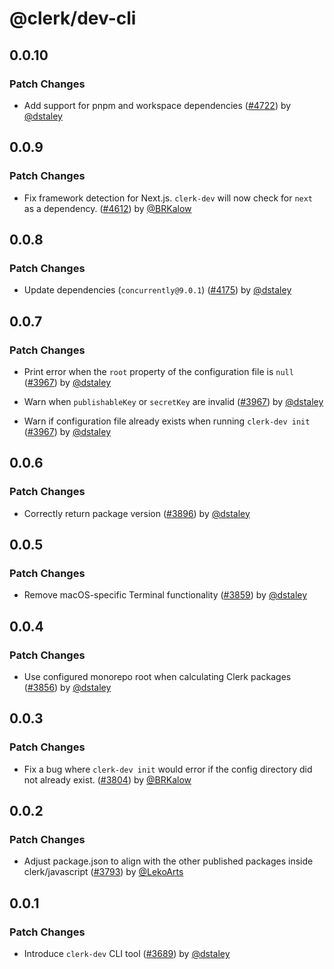 # @clerk/dev-cli

## 0.0.10

### Patch Changes

- Add support for pnpm and workspace dependencies ([#4722](https://github.com/clerk/javascript/pull/4722)) by [@dstaley](https://github.com/dstaley)

## 0.0.9

### Patch Changes

- Fix framework detection for Next.js. `clerk-dev` will now check for `next` as a dependency. ([#4612](https://github.com/clerk/javascript/pull/4612)) by [@BRKalow](https://github.com/BRKalow)

## 0.0.8

### Patch Changes

- Update dependencies (`concurrently@9.0.1`) ([#4175](https://github.com/clerk/javascript/pull/4175)) by [@dstaley](https://github.com/dstaley)

## 0.0.7

### Patch Changes

- Print error when the `root` property of the configuration file is `null` ([#3967](https://github.com/clerk/javascript/pull/3967)) by [@dstaley](https://github.com/dstaley)

- Warn when `publishableKey` or `secretKey` are invalid ([#3967](https://github.com/clerk/javascript/pull/3967)) by [@dstaley](https://github.com/dstaley)

- Warn if configuration file already exists when running `clerk-dev init` ([#3967](https://github.com/clerk/javascript/pull/3967)) by [@dstaley](https://github.com/dstaley)

## 0.0.6

### Patch Changes

- Correctly return package version ([#3896](https://github.com/clerk/javascript/pull/3896)) by [@dstaley](https://github.com/dstaley)

## 0.0.5

### Patch Changes

- Remove macOS-specific Terminal functionality ([#3859](https://github.com/clerk/javascript/pull/3859)) by [@dstaley](https://github.com/dstaley)

## 0.0.4

### Patch Changes

- Use configured monorepo root when calculating Clerk packages ([#3856](https://github.com/clerk/javascript/pull/3856)) by [@dstaley](https://github.com/dstaley)

## 0.0.3

### Patch Changes

- Fix a bug where `clerk-dev init` would error if the config directory did not already exist. ([#3804](https://github.com/clerk/javascript/pull/3804)) by [@BRKalow](https://github.com/BRKalow)

## 0.0.2

### Patch Changes

- Adjust package.json to align with the other published packages inside clerk/javascript ([#3793](https://github.com/clerk/javascript/pull/3793)) by [@LekoArts](https://github.com/LekoArts)

## 0.0.1

### Patch Changes

- Introduce `clerk-dev` CLI tool ([#3689](https://github.com/clerk/javascript/pull/3689)) by [@dstaley](https://github.com/dstaley)
